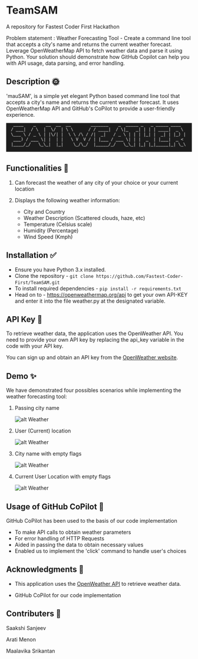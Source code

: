 # TeamSAM
A repository for Fastest Coder First Hackathon

Problem statement : Weather Forecasting Tool - Create a command line tool that accepts a city's name and returns the current weather forecast. Leverage OpenWeatherMap API to fetch weather data and parse it using Python. Your solution should demonstrate how GitHub Copilot can help you with API usage, data parsing, and error handling.

## Description  🌞
'mauSAM', is a simple yet elegant Python based command line tool that accepts a city's name and returns the current weather forecast. It uses OpenWeatherMap API and GitHub's CoPilot to provide a user-friendly experience.

![alt Weather](https://github.com/Fastest-Coder-First/TeamSAM/blob/main/Output_Screenshots/sam)


## Functionalities 🧰
1. Can forecast the weather of any city of your choice or your current location
   
2. Displays the following weather information:
   
   - City and Country
   - Weather Description (Scattered clouds, haze, etc)
   - Temperature (Celsius scale)
   - Humidity (Percentage)
   - Wind Speed (Kmph)

## Installation ✅

- Ensure you have Python 3.x installed.
- Clone the repository - 
```git clone https://github.com/Fastest-Coder-First/TeamSAM.git```
- To install required dependencies -
```pip install -r requirements.txt```
- Head on to - https://openweathermap.org/api to get your own API-KEY and
enter it into the file weather.py at the designated variable.

## API Key 🔐

To retrieve weather data, the application uses the OpenWeather API. You need to provide your own API key by replacing the api_key variable in the code with your API key.

You can sign up and obtain an API key from the [OpenWeather website](https://openweathermap.org/).

## Demo ✨

We have demonstrated four possibles scenarios while implementing the weather forecasting tool:

1. Passing city name
   
      ![alt Weather](https://github.com/Fastest-Coder-First/TeamSAM/blob/main/Output_Screenshots/Image1)


2. User (Current) location
   
      ![alt Weather](https://github.com/Fastest-Coder-First/TeamSAM/blob/main/Output_Screenshots/Image2)


3. City name with empty flags

      ![alt Weather](https://github.com/Fastest-Coder-First/TeamSAM/blob/main/Output_Screenshots/Image3)
  
4. Current User Location with empty flags
   
      ![alt Weather](https://github.com/Fastest-Coder-First/TeamSAM/blob/main/Output_Screenshots/Image4)
   
## Usage of GitHub CoPilot 🤖

GitHub CoPilot has been used to the basis of our code implementation

- To make API calls to obtain weather parameters
- For error handling of HTTP Requests
- Aided in passing the data to obtain necessary values
- Enabled us to implement the 'click' command to handle user's choices
  
## Acknowledgments 📝

- This application uses the [OpenWeather API](https://openweathermap.org/) to retrieve weather data.

- GitHub CoPilot for our code implementation

## Contributers 🌻

   Saakshi Sanjeev

   Arati Menon

   Maalavika Srikantan
